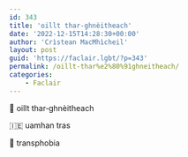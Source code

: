 ```yaml
---
id: 343
title: 'oillt thar‑ghnèitheach'
date: '2022-12-15T14:28:30+00:00'
author: 'Crìstean MacMhìcheil'
layout: post
guid: 'https://faclair.lgbt/?p=343'
permalink: /oillt-thar%e2%80%91ghneitheach/
categories:
    - Faclair
---
```


&#x1f3f4;&#xe0067;&#xe0062;&#xe0073;&#xe0063;&#xe0074;&#xe007f; oillt thar‑ghnèitheach

&#x1f1ee;&#x1f1ea; uamhan tras

&#x1f3f4;&#xe0067;&#xe0062;&#xe0065;&#xe006e;&#xe0067;&#xe007f; transphobia